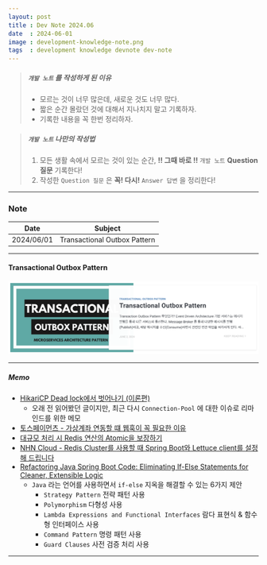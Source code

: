 ```yaml
---
layout: post
title : Dev Note 2024.06
date  : 2024-06-01
image : development-knowledge-note.png
tags  : development knowledge devnote dev-note
---
```


> ##### `개발 노트` 를 작성하게 된 이유
> - 모르는 것이 너무 많은데, 새로운 것도 너무 많다.
> - 짧은 순간 몰랐던 것에 대해서 지나치지 말고 기록하자.
> - 기록한 내용을 꼭 한번 정리하자.

> ##### `개발 노트` 나만의 작성법
> 1. 모든 생활 속에서 모르는 것이 있는 순간, **!! 그때 바로 !!** `개발 노트` **Question 질문** 기록한다!
> 2. 작성한 `Question 질문` 은 **꼭! 다시!** `Answer 답변` 을 정리한다!

---

### Note

| Date | Subject |
| :---: | --- |
| 2024/06/01 | Transactional Outbox Pattern |

---

#### Transactional Outbox Pattern

[![dev-note_transaction-outbox-pattern](/images/dev-note_transactional-outbox-pattern.png)](/2024/06/02/transactional-outbox-pattern/)

---

##### Memo

- [HikariCP Dead lock에서 벗어나기 (이론편)](https://techblog.woowahan.com/2664/)
  - 오래 전 읽어봤던 글이지만, 최근 다시 `Connection-Pool` 에 대한 이슈로 리마인드를 위한 메모
- [토스페이먼츠 - 가상계좌 연동할 떄 웹훅이 꼭 필요한 이유](https://docs.tosspayments.com/blog/virtual-account-webhook)
- [대규모 처리 시 Redis 연산의 Atomic을 보장하기](https://f-lab.kr/blog/redis-command-for-atomic-operation)
- [NHN Cloud - Redis Cluster를 사용할 때 Spring Boot와 Lettuce client를 설정해 드립니다](https://meetup.nhncloud.com/posts/379)
- [Refactoring Java Spring Boot Code: Eliminating If-Else Statements for Cleaner, Extensible Logic](https://medium.com/@akintopbas96/refactoring-java-spring-boot-code-eliminating-if-else-statements-for-cleaner-extensible-logic-f1314cf9724e)
  - `Java` 라는 언어를 사용하면서 `if-else` 지옥을 해결할 수 있는 6가지 제안
    - `Strategy Pattern` 전략 패턴 사용
    - `Polymorphism` 다형성 사용
    - `Lambda Expressions and Functional Interfaces` 람다 표현식 & 함수형 인터페이스 사용
    - `Command Pattern` 명령 패턴 사용
    - `Guard Clauses` 사전 검증 처리 사용

---
